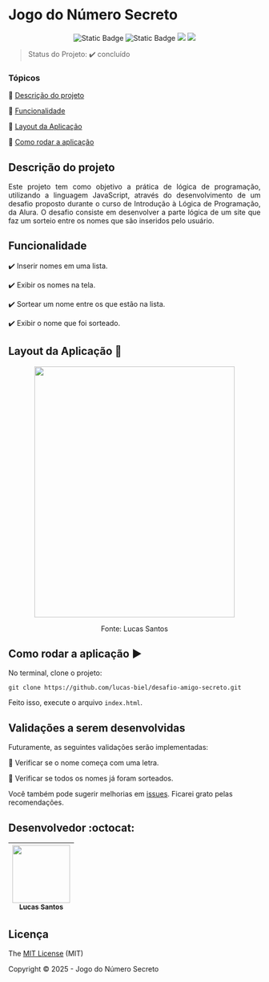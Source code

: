 <h1>Jogo do Número Secreto</h1> 

<p align="center">
  <img alt="Static Badge" src="https://img.shields.io/badge/javascript%20-%20language%20-%20e0ba08?style=for-the-badge&logo=javascript&color=e0ba08">
  <img alt="Static Badge" src="https://img.shields.io/badge/deploy%20-%20pendente%20-%20e02c2c?style=for-the-badge&logo=vercel&color=e02c2c">
  <img src="http://img.shields.io/static/v1?label=License&message=MIT&color=blue&style=for-the-badge"/>
  <img src="https://img.shields.io/badge/status%20-%20conclu%C3%ADdo%20-%20green?style=for-the-badge"/>
</p>

> Status do Projeto: :heavy_check_mark: concluído

### Tópicos 

:small_blue_diamond: [Descrição do projeto](#descrição-do-projeto)

:small_blue_diamond: [Funcionalidade](#funcionalidade)

:small_blue_diamond: [Layout da Aplicação](#layout-da-aplicação-dash)

:small_blue_diamond: [Como rodar a aplicação](#como-rodar-a-aplicação-arrow_forward)

## Descrição do projeto 

<p align="justify">
  Este projeto tem como objetivo a prática de lógica de programação, utilizando a linguagem JavaScript, através do desenvolvimento de um desafio proposto durante o curso de Introdução à Lógica de Programação, da Alura.
  O desafio consiste em desenvolver a parte lógica de um site que faz um sorteio entre os nomes que são inseridos pelo usuário.
</p>

## Funcionalidade

:heavy_check_mark: Inserir nomes em uma lista.

:heavy_check_mark: Exibir os nomes na tela.

:heavy_check_mark: Sortear um nome entre os que estão na lista.

:heavy_check_mark: Exibir o nome que foi sorteado.

## Layout da Aplicação :dash:

<p align=center><img src="https://github.com/user-attachments/assets/ab6cab10-4fab-480a-b833-8a9eee155486" width=400 height=500></p>
<p align=center>Fonte: Lucas Santos</p>

## Como rodar a aplicação :arrow_forward:

No terminal, clone o projeto: 

```
git clone https://github.com/lucas-biel/desafio-amigo-secreto.git
```

Feito isso, execute o arquivo `index.html`.

## Validações a serem desenvolvidas

Futuramente, as seguintes validações serão implementadas:

:memo: Verificar se o nome começa com uma letra.

:memo: Verificar se todos os nomes já foram sorteados.

Você também pode sugerir melhorias em [issues](https://github.com/lucas-biel/desafio-amigo-secreto/issues). Ficarei grato pelas recomendações.

## Desenvolvedor :octocat:

| [<img src="https://github.com/user-attachments/assets/4e8471e0-d602-4f75-ac4f-e125ee2a362f" width=115><br><sub>Lucas Santos</sub>](https://github.com/lucas-biel) |
| :---: |

## Licença 

The [MIT License](https://github.com/lucas-biel/desafio-amigo-secreto/blob/main/LICENSE) (MIT)

Copyright :copyright: 2025 - Jogo do Número Secreto
